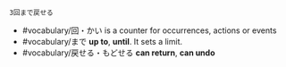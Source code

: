 ```
3回まで戻せる
```

- #vocabulary/回・かい is a counter for occurrences, actions or events
- #vocabulary/まで **up to**, **until**. It sets a limit.
- #vocabulary/戻せる・もどせる **can return**, **can undo**

